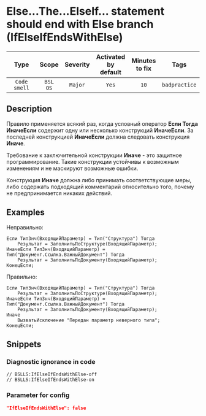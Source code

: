 # Else...The...ElseIf... statement should end with Else branch (IfElseIfEndsWithElse)

|     Type     |        Scope        | Severity |    Activated<br>by default    |    Minutes<br>to fix    |     Tags      |
|:------------:|:-------------------:|:--------:|:-----------------------------:|:-----------------------:|:-------------:|
| `Code smell` |    `BSL`<br>`OS`    | `Major`  |             `Yes`             |          `10`           | `badpractice` |

<!-- Блоки выше заполняются автоматически, не трогать -->
## Description

Правило применяется всякий раз, когда условный оператор **Если Тогда ИначеЕсли** содержит одну или несколько конструкций **ИначеЕсли**. За последней конструкцией **ИначеЕсли** должна следовать конструкция **Иначе**.

Требование к заключительной конструкции **Иначе** - это защитное программирование. Такие конструкции устойчивы к возможным изменениям и не маскируют возможные ошибки.

Конструкция **Иначе** должна либо принимать соответствующие меры, либо содержать подходящий комментарий относительно того, почему не предпринимается никаких действий.


## Examples

Неправильно:

```bsl
Если ТипЗнч(ВходящийПараметр) = Тип("Структура") Тогда
    Результат = ЗаполнитьПоСтруктуре(ВходящийПараметр);
ИначеЕсли ТипЗнч(ВходящийПараметр) = Тип("Документ.Ссылка.ВажныйДокумент") Тогда
    Результат = ЗаполнитьПоДокументу(ВходящийПараметр);
КонецЕсли;
```

Правильно:

```bsl
Если ТипЗнч(ВходящийПараметр) = Тип("Структура") Тогда
    Результат = ЗаполнитьПоСтруктуре(ВходящийПараметр);
ИначеЕсли ТипЗнч(ВходящийПараметр) = Тип("Документ.Ссылка.ВажныйДокумент") Тогда
    Результат = ЗаполнитьПоДокументу(ВходящийПараметр);
Иначе
    ВызватьИсключение "Передан параметр неверного типа";
КонецЕсли;
```

## Snippets

<!-- Блоки ниже заполняются автоматически, не трогать -->
### Diagnostic ignorance in code

```bsl
// BSLLS:IfElseIfEndsWithElse-off
// BSLLS:IfElseIfEndsWithElse-on
```

### Parameter for config

```json
"IfElseIfEndsWithElse": false
```
